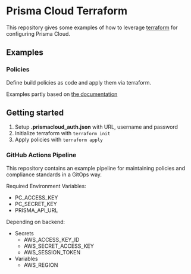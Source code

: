 # Prisma Cloud Terraform

This repository gives some examples of how to leverage [terraform](https://registry.terraform.io/providers/PaloAltoNetworks/prismacloud/latest/docs) for configuring Prisma Cloud.

## Examples
### Policies
Define build policies as code and apply them via terraform.

Examples partly based on [the documentation](https://docs.prismacloud.io/en/enterprise-edition/content-collections/governance/custom-build-policies/custom-build-policies)


## Getting started
1. Setup **.prismacloud_auth.json** with URL, username and password
2. Initialize terraform with `terraform init`
3. Apply policies with `terraform apply`

### GitHub Actions Pipeline
This repository contains an example pipeline for maintaining policies and compliance standards in a GitOps way.

Required Environment Variables:
- PC_ACCESS_KEY
- PC_SECRET_KEY
- PRISMA_API_URL

Depending on backend:
- Secrets
    - AWS_ACCESS_KEY_ID
    - AWS_SECRET_ACCESS_KEY
    - AWS_SESSION_TOKEN
- Variables
    - AWS_REGION